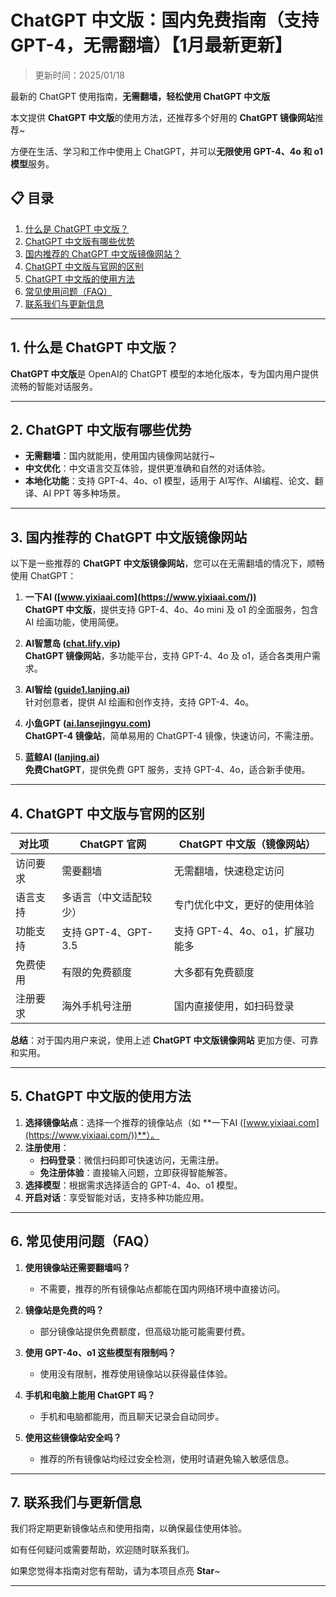 # ChatGPT 中文版：国内免费指南（支持GPT-4，无需翻墙）【1月最新更新】

> 更新时间：2025/01/18  

最新的 ChatGPT 使用指南，**无需翻墙，轻松使用 ChatGPT 中文版**

本文提供 **ChatGPT 中文版**的使用方法，还推荐多个好用的 **ChatGPT 镜像网站**推荐~

方便在生活、学习和工作中使用上 ChatGPT，并可以**无限使用 GPT-4、4o 和 o1 模型**服务。

## 📋 目录

1. [什么是 ChatGPT 中文版？](#1-什么是-chatgpt中文版)
2. [ChatGPT 中文版有哪些优势](#2-chatgpt-中文版有哪些优势)
3. [国内推荐的 ChatGPT 中文版镜像网站？](#3-国内推荐的-ChatGPT-中文版镜像网站)
4. [ChatGPT 中文版与官网的区别](#4-chatgpt-中文版与官网的区别)
5. [ChatGPT 中文版的使用方法](#5-chatgpt-中文版的使用方法)
6. [常见使用问题（FAQ）](#6-常见使用问题-faq)
7. [联系我们与更新信息](#7-联系我们与更新信息)

---

## 1. 什么是 ChatGPT 中文版？

**ChatGPT 中文版**是 OpenAI的 ChatGPT 模型的本地化版本，专为国内用户提供流畅的智能对话服务。

---

## 2. ChatGPT 中文版有哪些优势

- **无需翻墙**：国内就能用，使用国内镜像网站就行~
- **中文优化**：中文语言交互体验，提供更准确和自然的对话体验。
- **本地化功能**：支持 GPT-4、4o、o1 模型，适用于 AI写作、AI编程、论文、翻译、AI PPT 等多种场景。
---

## 3. 国内推荐的 ChatGPT 中文版镜像网站

以下是一些推荐的 **ChatGPT 中文版镜像网站**，您可以在无需翻墙的情况下，顺畅使用 ChatGPT：

1. **一下AI ([www.yixiaai.com](https://www.yixiaai.com/))**  
   **ChatGPT 中文版**，提供支持 GPT-4、4o、4o mini 及 o1 的全面服务，包含 AI 绘画功能，使用简便。

2. **AI智慧岛 ([chat.lify.vip](https://chat.lify.vip/))**  
   **ChatGPT 镜像网站**，多功能平台，支持 GPT-4、4o 及 o1，适合各类用户需求。

3. **AI智绘 ([guide1.lanjing.ai](https://guide1.lanjing.ai/))**  
   针对创意者，提供 AI 绘画和创作支持，支持 GPT-4、4o。

4. **小鱼GPT ([ai.lansejingyu.com](https://ai.lansejingyu.com/))**  
   **ChatGPT-4 镜像站**，简单易用的 ChatGPT-4 镜像，快速访问，不需注册。

5. **蓝鲸AI ([lanjing.ai](https://lanjing.ai/))**  
   **免费ChatGPT**，提供免费 GPT 服务，支持 GPT-4、4o，适合新手使用。

---

## 4. ChatGPT 中文版与官网的区别

| 对比项          | ChatGPT 官网                     | ChatGPT 中文版（镜像网站）         |
|-----------------|---------------------------------|-----------------------------------|
| 访问要求        | 需要翻墙                         | 无需翻墙，快速稳定访问            |
| 语言支持        | 多语言（中文适配较少）           | 专门优化中文，更好的使用体验                      |
| 功能支持        | 支持 GPT-4、GPT-3.5              | 支持 GPT-4、4o、o1，扩展功能多      |
| 免费使用        | 有限的免费额度                  | 大多都有免费额度        |
| 注册要求        | 海外手机号注册                  | 国内直接使用，如扫码登录          |

**总结**：对于国内用户来说，使用上述 **ChatGPT 中文版镜像网站** 更加方便、可靠和实用。

---

## 5. ChatGPT 中文版的使用方法

1. **选择镜像站点**：选择一个推荐的镜像站点（如 **一下AI ([www.yixiaai.com](https://www.yixiaai.com/))**）。
2. **注册使用**：
   - **扫码登录**：微信扫码即可快速访问，无需注册。
   - **免注册体验**：直接输入问题，立即获得智能解答。
3. **选择模型**：根据需求选择适合的 GPT-4、4o、o1 模型。
4. **开启对话**：享受智能对话，支持多种功能应用。

---

## 6. 常见使用问题（FAQ）

1. **使用镜像站还需要翻墙吗？**
   - 不需要，推荐的所有镜像站点都能在国内网络环境中直接访问。

2. **镜像站是免费的吗？**
   - 部分镜像站提供免费额度，但高级功能可能需要付费。

3. **使用 GPT-4o、o1 这些模型有限制吗？**
   - 使用没有限制，推荐使用镜像站以获得最佳体验。

4. **手机和电脑上能用 ChatGPT 吗？**
   - 手机和电脑都能用，而且聊天记录会自动同步。

5. **使用这些镜像站安全吗？**
   - 推荐的所有镜像站均经过安全检测，使用时请避免输入敏感信息。

---

## 7. 联系我们与更新信息

我们将定期更新镜像站点和使用指南，以确保最佳使用体验。

如有任何疑问或需要帮助，欢迎随时联系我们。

如果您觉得本指南对您有帮助，请为本项目点亮 **Star**~

---
